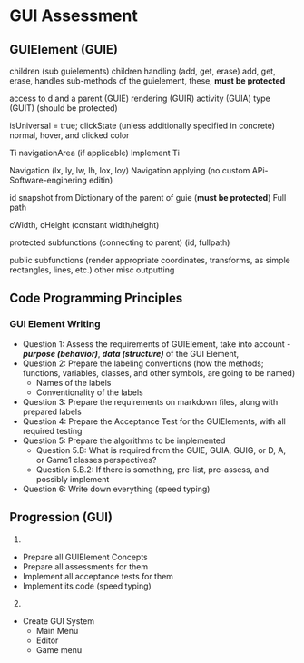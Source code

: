
# GUI Assessment
## GUIElement (GUIE)

children (sub guielements)
children handling (add, get, erase)
    add, get, erase, handles sub-methods of the guielement, these, **must be protected**

access to d and a
parent (GUIE)
rendering (GUIR)
activity (GUIA)
type (GUIT) (should be protected)

isUniversal = true;
clickState (unless additionally specified in concrete)
normal, hover, and clicked color

Ti navigationArea (if applicable)
    Implement Ti

Navigation (lx, ly, lw, lh, lox, loy)
Navigation applying (no custom APi-Software-enginering editin)

id snapshot from Dictionary of the parent of guie (**must be protected**)
Full path

cWidth, cHeight (constant width/height)

protected subfunctions
    (connecting to parent)
    (id, fullpath)

public subfunctions
    (render appropriate coordinates, transforms, as simple rectangles, lines, etc.)
    other misc outputting

## Code Programming Principles
### GUI Element Writing
 - Question 1: Assess the requirements of GUIElement, take into account - ***purpose (behavior)***, ***data (structure)*** of the GUI Element, 
 - Question 2: Prepare the labeling conventions (how the methods; functions, variables, classes, and other symbols, are going to be named)
   - Names of the labels
   - Conventionality of the labels
 - Question 3: Prepare the requirements on markdown files, along with prepared labels
 - Question 4: Prepare the Acceptance Test for the GUIElements, with all required testing
 - Question 5: Prepare the algorithms to be implemented
   - Question 5.B: What is required from the GUIE, GUIA, GUIG, or D, A, or Game1 classes perspectives?
   - Question 5.B.2: If there is something, pre-list, pre-assess, and possibly implement
 - Question 6: Write down everything (speed typing)

## Progression (GUI)

1. 
 - Prepare all GUIElement Concepts
 - Prepare all assessments for them
 - Implement all acceptance tests for them
 - Implement its code (speed typing)

2.
 - Create GUI System
   - Main Menu
   - Editor
   - Game menu

